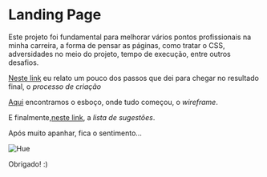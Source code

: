 # Landing Page

Este projeto foi fundamental para melhorar vários pontos profissionais na minha carreira, a forma de pensar as páginas, como tratar o CSS, adversidades no meio do projeto, tempo de execução, entre outros desafios.

[Neste link](https://github.com/meche/landingpage/blob/master/processodecriacao.md) eu relato um pouco dos passos que dei para chegar no resultado final, o *processo de criação*

[Aqui](https://github.com/meche/landingpage/tree/master/wireframe) encontramos o esboço, onde tudo começou, o *wireframe*.

E finalmente,[neste link](https://github.com/landingpage/blob/master/listadesugestoes.md), a *lista de sugestões*.

Após muito apanhar, fica o sentimento...

![Hue](others/acabou.gif)

Obrigado! :)
